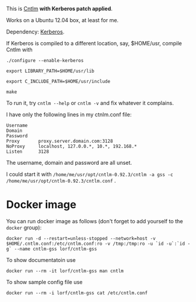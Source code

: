 This is [Cntlm](http://cntlm.sourceforge.net/) **with Kerberos patch applied**.

Works on a Ubuntu 12.04 box, at least for me.

Dependency: [Kerberos](http://web.mit.edu/kerberos/).

If Kerberos is compiled to a different location, say, $HOME/usr, compile Cntlm with

`./configure --enable-kerberos`

`export LIBRARY_PATH=$HOME/usr/lib`

`export C_INCLUDE_PATH=$HOME/usr/include`

`make`

To run it, try `cntlm --help` or `cntlm -v` and fix whatever it complains.

I have only the following lines in my ctnlm.conf file:

```
Username	
Domain		
Password	
Proxy		proxy.server.domain.com:3128
NoProxy		localhost, 127.0.0.*, 10.*, 192.168.*
Listen		3128
```

The username, domain and password are all unset.

I could start it with `/home/me/usr/opt/cntlm-0.92.3/cntlm -a gss -c /home/me/usr/opt/cntlm-0.92.3/cntlm.conf` .

# Docker image

You can run docker image as follows (don't forget to add yourself to the
`docker` group):

```
docker run -d --restart=unless-stopped --network=host -v $HOME/.cntlm.conf:/etc/cntlm.conf:ro -v /tmp:/tmp:ro -u `id -u`:`id -g` --name cntlm-gss lorf/cntlm-gss
```

To show documentatoin use

```
docker run --rm -it lorf/cntlm-gss man cntlm
```

To show sample config file use

```
docker run --rm -i lorf/cntlm-gss cat /etc/cntlm.conf
```
